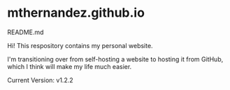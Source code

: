 # mthernandez.github.io
README.md

Hi! This respository contains my personal website.

I'm transitioning over from self-hosting a website to hosting it from GitHub, which I think will make my life much easier.

Current Version: v1.2.2
